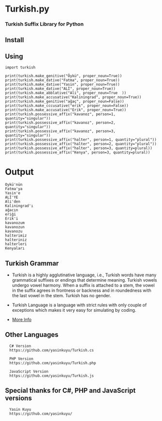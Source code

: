 Turkish.py
==========

### Turkish Suffix Library for Python

## Install 

## Using
    import turkish

    print(turkish.make_genitive("Öykü", proper_noun=True))
    print(turkish.make_dative("Fatma", proper_noun=True))
    print(turkish.make_dative("Yasin", proper_noun=True))
    print(turkish.make_dative("ALİ", proper_noun=True))
    print(turkish.make_abblative("Ali", proper_noun=True  ))
    print(turkish.make_accusative("Kaliningrad", proper_noun=True))
    print(turkish.make_genitive("ağaç", proper_noun=False))
    print(turkish.make_cccusative("erik", proper_noun=False))
    print(turkish.make_accusative("Erik", proper_noun=True))
    print(turkish.possessive_affix("kavanoz", person=1, quantity="singular"))
    print(turkish.possessive_affix("kavanoz", person=2, quantity="singular"))
    print(turkish.possessive_affix("kavanoz", person=3, quantity="singular"))
    print(turkish.possessive_affix("halter", person=1, quantity="plural"))
    print(turkish.possessive_affix("halter", person=2, quantity="plural"))
    print(turkish.possessive_affix("halter", person=3, quantity=plural))
    print(turkish.possessive_affix("Kenya", person=3, quantity=plural))
        
# Output
    
    Öykü'nün 
    Fatma'ya 
    Yasin'e 
    ALİ'YE 
    Ali'den 
    Kaliningrad'ı
    ağacın
    eriği
    Erik'i
    kavanozum
    kavanozun
    kavanozu
    halterimiz
    halteriniz
    halterleri
    Kenyaları 

## Turkish Grammar
 * Turkish is a highly agglutinative language, i.e., Turkish words have many grammatical suffixes or endings that determine meaning. Turkish vowels undergo vowel harmony. When a suffix is attached to a stem, the vowel in the suffix agrees in frontness or backness and in roundedness with the last vowel in the stem. Turkish has no gender.

 * Turkish Language is a language with strict rules with only couple of exceptions which makes it very easy for simulating by coding.

 * [More Info](http://en.wikipedia.org/wiki/Turkish_grammar)

## Other Languages 
      C# Version
      https://github.com/yasinkuyu/Turkish.cs
      
      PHP Version
      https://github.com/yasinkuyu/Turkish.php
      
      JavaScript Version
      https://github.com/yasinkuyu/Turkish.js


## Special thanks for C#, PHP and JavaScript versions
      Yasin Kuyu
      https://github.com/yasinkuyu/